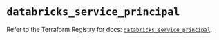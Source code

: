 # `databricks_service_principal`

Refer to the Terraform Registry for docs: [`databricks_service_principal`](https://registry.terraform.io/providers/databricks/databricks/1.69.0/docs/resources/service_principal).
